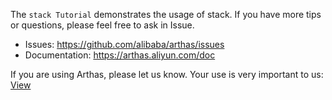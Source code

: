 
The `stack Tutorial` demonstrates the usage of stack. If you have more tips or questions, please feel free to ask in Issue.

* Issues: https://github.com/alibaba/arthas/issues
* Documentation: https://arthas.aliyun.com/doc


If you are using Arthas, please let us know. Your use is very important to us: [View](https://github.com/alibaba/arthas/issues/111)